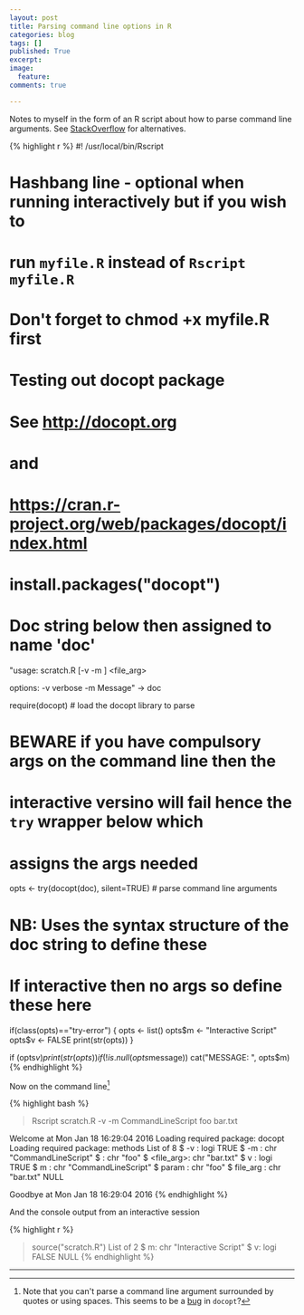 ```yaml
---
layout: post
title: Parsing command line options in R
categories: blog
tags: []
published: True
excerpt: 
image: 
  feature:
comments: true

---
```


Notes to myself in the form of an R script about how to parse command line arguments. See [StackOverflow](http://stackoverflow.com/questions/2151212/ddg#2154190) for alternatives.

{% highlight r %}
#! /usr/local/bin/Rscript

# Hashbang line - optional when running interactively but if you wish to
# run `myfile.R` instead of `Rscript myfile.R`
# Don't forget to chmod +x myfile.R first

# Testing out docopt package
# See http://docopt.org
# and
# https://cran.r-project.org/web/packages/docopt/index.html

# install.packages("docopt") 

# Doc string below then assigned to name 'doc'
"usage: scratch.R [-v -m <msg>] <param> <file_arg> 

options:
 -v        verbose
 -m <msg>  Message" -> doc

require(docopt) # load the docopt library to parse
# BEWARE if you have compulsory args on the command line then the
# interactive versino will fail hence the `try` wrapper below which
# assigns the args needed

opts <- try(docopt(doc), silent=TRUE) # parse command line arguments 
# NB: Uses the syntax structure of the doc string to define these

# If interactive then no args so define these here
if(class(opts)=="try-error") {
	opts <- list()
	opts$m <- "Interactive Script"
	opts$v <- FALSE
	print(str(opts))
}

if (opts$v) print(str(opts)) 
if (!is.null(opts$message)) cat("MESSAGE: ", opts$m)
{% endhighlight %}

Now on the command line[^1]

{% highlight bash %}
> Rscript scratch.R -v -m CommandLineScript foo bar.txt

Welcome at Mon Jan 18 16:29:04 2016
Loading required package: docopt
Loading required package: methods
List of 8
 $ -v        : logi TRUE
 $ -m        : chr "CommandLineScript"
 $ <param>   : chr "foo"
 $ <file_arg>: chr "bar.txt"
 $ v         : logi TRUE
 $ m         : chr "CommandLineScript"
 $ param     : chr "foo"
 $ file_arg  : chr "bar.txt"
NULL

Goodbye at  Mon Jan 18 16:29:04 2016
{% endhighlight %}

And the console output from an interactive session

{% highlight r %}

> source("scratch.R")
List of 2
 $ m: chr "Interactive Script"
 $ v: logi FALSE
NULL
{% endhighlight %}

---

[^1]: Note that you can't parse a command line argument surrounded by quotes or using spaces. This seems to be a [bug](http://stackoverflow.com/questions/33844516/quote-marks-in-args-for-littler-docopt/33844969#33844969) in `docopt`?